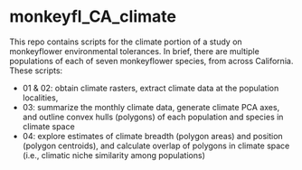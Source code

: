 # monkeyfl_CA_climate

This repo contains scripts for the climate portion of a study on monkeyflower environmental tolerances. In brief, there are multiple populations of each of seven monkeyflower species, from across California. These scripts:

- 01 & 02:  obtain climate rasters, extract climate data at the population localities,
- 03: summarize the monthly climate data, generate climate PCA axes, and outline convex hulls (polygons) of each population and species in climate space
- 04: explore estimates of climate breadth (polygon areas) and position (polygon centroids), and calculate overlap of polygons in climate space (i.e., climatic niche similarity among populations)
